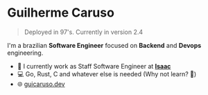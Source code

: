 # Guilherme Caruso
> Deployed in 97's. Currently in version 2.4

I'm a brazilian **Software Engineer** focused on **Backend** and **Devops** engineering.

- :office: I currently work as Staff Software Engineer at [**Isaac**](https://www.olaisaac.com.br/)
- :computer: Go, Rust, C and whatever else is needed (Why not learn? :metal:)
- :globe_with_meridians: [guicaruso.dev](https://guicaruso.dev)

